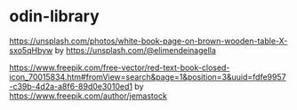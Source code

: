 # odin-library


https://unsplash.com/photos/white-book-page-on-brown-wooden-table-X-sxo5qHbyw by  https://unsplash.com/@elimendeinagella



https://www.freepik.com/free-vector/red-text-book-closed-icon_70015834.htm#fromView=search&page=1&position=3&uuid=fdfe9957-c39b-4d2a-a8f6-89d0e3010ed1 by https://www.freepik.com/author/jemastock


